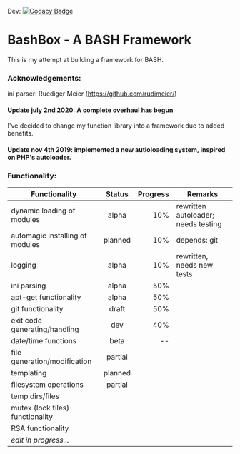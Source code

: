 Dev: [![Codacy Badge](https://app.codacy.com/project/badge/Grade/6ccdfa5c43424960a00ef5a16541a2e1)](https://www.codacy.com/manual/pegasus.ict/BashBox?utm_source=github.com&amp;utm_medium=referral&amp;utm_content=pegasusict/BashBox&amp;utm_campaign=Badge_Grade)

# BashBox - A BASH Framework
This is my attempt at building a framework for BASH.

### Acknowledgements:
ini parser: Ruediger Meier (https://github.com/rudimeier/)

#### Update july 2nd 2020: A complete overhaul has begun
I've decided to change my function library into a framework due to added benefits.

#### Update nov 4th 2019: implemented a new autloloading system, inspired on PHP's autoloader.

### Functionality:
| Functionality                    | Status | Progress | Remarks                               |
|----------------------------------|:------:|---------:|---------------------------------------|
| dynamic loading of modules       | alpha  |      10% | rewritten autoloader; needs testing   |
| automagic installing of modules  |planned |      10% | depends: git                          |
| logging                          | alpha  |      10% | rewritten, needs new tests            |
| ini parsing                      | alpha  |      50% |                                       |
| apt-get functionality            | alpha  |      50% |                                       |
| git functionality                | draft  |      50% |                                       |
| exit code generating/handling    |  dev   |      40% |                                       |
| date/time functions              |  beta  |       -- |                                       |
| file generation/modification     |partial |          |                                       |
| templating                       |planned |          |                                       |
| filesystem operations            |partial |          |                                       |
| temp dirs/files                  |        |          |                                       |
| mutex (lock files) functionality |        |          |                                       |
| RSA functionality                |        |          |                                       |
| *edit in progress...*                                                                        |
